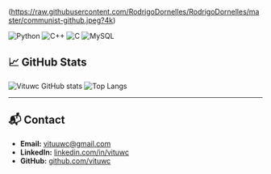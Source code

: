 (https://raw.githubusercontent.com/RodrigoDornelles/RodrigoDornelles/master/communist-github.jpeg?4k)


![Python](https://img.shields.io/badge/Python-3776AB?style=for-the-badge&logo=python&logoColor=white&color=30363d)   ![C++](https://img.shields.io/badge/C%2B%2B-00599C?style=for-the-badge&logo=c%2B%2B&logoColor=white&color=30363d)    ![C](https://img.shields.io/badge/C-00599C?style=for-the-badge&logo=c&logoColor=white&color=30363d)    ![MySQL](https://img.shields.io/badge/MySQL-4479A1?style=for-the-badge&logo=mysql&logoColor=white&color=30363d)  

 
## 📈 GitHub Stats
![Vituwc GitHub stats](https://github-readme-stats.vercel.app/api?username=vituwc&show_icons=true&theme=transparent&date=<timestamp>)
![Top Langs](https://github-readme-stats.vercel.app/api/top-langs/?username=vituwc&layout=compact&theme=transparent&date=<timestamp>)

---

## 📬 Contact
- **Email:** [vituuwc@gmail.com](mailto:vituuwc@gmail.com)  
- **LinkedIn:** [linkedin.com/in/vituwc](https://linkedin.com/in/vituwc)  
- **GitHub:** [github.com/vituwc](https://github.com/vituwc)  
